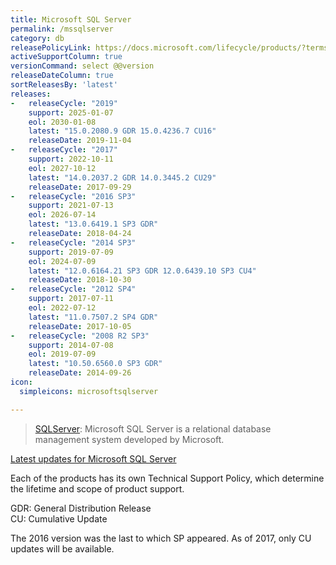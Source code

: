 ```yaml
---
title: Microsoft SQL Server
permalink: /mssqlserver
category: db
releasePolicyLink: https://docs.microsoft.com/lifecycle/products/?terms=SQL%20Server
activeSupportColumn: true
versionCommand: select @@version
releaseDateColumn: true
sortReleasesBy: 'latest'
releases:
-   releaseCycle: "2019"
    support: 2025-01-07
    eol: 2030-01-08
    latest: "15.0.2080.9 GDR 15.0.4236.7 CU16"
    releaseDate: 2019-11-04
-   releaseCycle: "2017"
    support: 2022-10-11
    eol: 2027-10-12
    latest: "14.0.2037.2 GDR 14.0.3445.2 CU29"
    releaseDate: 2017-09-29
-   releaseCycle: "2016 SP3"
    support: 2021-07-13
    eol: 2026-07-14
    latest: "13.0.6419.1 SP3 GDR"
    releaseDate: 2018-04-24
-   releaseCycle: "2014 SP3"
    support: 2019-07-09
    eol: 2024-07-09
    latest: "12.0.6164.21 SP3 GDR 12.0.6439.10 SP3 CU4"
    releaseDate: 2018-10-30
-   releaseCycle: "2012 SP4"
    support: 2017-07-11
    eol: 2022-07-12
    latest: "11.0.7507.2 SP4 GDR"
    releaseDate: 2017-10-05
-   releaseCycle: "2008 R2 SP3"
    support: 2014-07-08
    eol: 2019-07-09
    latest: "10.50.6560.0 SP3 GDR"
    releaseDate: 2014-09-26
icon:
  simpleicons: microsoftsqlserver

---
```


>[SQLServer](https://www.microsoft.com/sql-server/): Microsoft SQL Server is a relational database management system developed by Microsoft.

[Latest updates for Microsoft SQL Server](https://docs.microsoft.com/sql/database-engine/install-windows/latest-updates-for-microsoft-sql-server)

Each of the products has its own Technical Support Policy, which determine the lifetime and scope of product support.

GDR: General Distribution Release  
CU: Cumulative Update

The 2016 version was the last to which SP appeared. As of 2017, only CU updates will be available.
